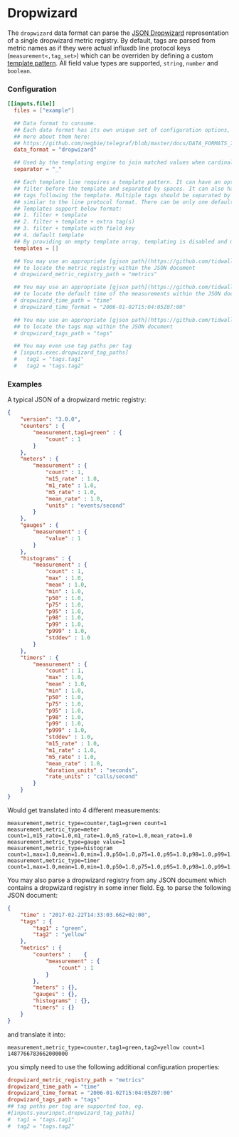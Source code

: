 # Dropwizard

The `dropwizard` data format can parse the [JSON Dropwizard][dropwizard] representation of a single dropwizard metric registry. By default, tags are parsed from metric names as if they were actual influxdb line protocol keys (`measurement<,tag_set>`) which can be overriden by defining a custom [template pattern][templates]. All field value types are supported, `string`, `number` and `boolean`.

[templates]: /docs/TEMPLATE_PATTERN.md
[dropwizard]: http://metrics.dropwizard.io/3.1.0/manual/json/

### Configuration

```toml
[[inputs.file]]
  files = ["example"]

  ## Data format to consume.
  ## Each data format has its own unique set of configuration options, read
  ## more about them here:
  ## https://github.com/negbie/telegraf/blob/master/docs/DATA_FORMATS_INPUT.md
  data_format = "dropwizard"

  ## Used by the templating engine to join matched values when cardinality is > 1
  separator = "_"

  ## Each template line requires a template pattern. It can have an optional
  ## filter before the template and separated by spaces. It can also have optional extra
  ## tags following the template. Multiple tags should be separated by commas and no spaces
  ## similar to the line protocol format. There can be only one default template.
  ## Templates support below format:
  ## 1. filter + template
  ## 2. filter + template + extra tag(s)
  ## 3. filter + template with field key
  ## 4. default template
  ## By providing an empty template array, templating is disabled and measurements are parsed as influxdb line protocol keys (measurement<,tag_set>)
  templates = []

  ## You may use an appropriate [gjson path](https://github.com/tidwall/gjson#path-syntax)
  ## to locate the metric registry within the JSON document
  # dropwizard_metric_registry_path = "metrics"

  ## You may use an appropriate [gjson path](https://github.com/tidwall/gjson#path-syntax)
  ## to locate the default time of the measurements within the JSON document
  # dropwizard_time_path = "time"
  # dropwizard_time_format = "2006-01-02T15:04:05Z07:00"

  ## You may use an appropriate [gjson path](https://github.com/tidwall/gjson#path-syntax)
  ## to locate the tags map within the JSON document
  # dropwizard_tags_path = "tags"

  ## You may even use tag paths per tag
  # [inputs.exec.dropwizard_tag_paths]
  #   tag1 = "tags.tag1"
  #   tag2 = "tags.tag2"
```


### Examples

A typical JSON of a dropwizard metric registry:

```json
{
	"version": "3.0.0",
	"counters" : {
		"measurement,tag1=green" : {
			"count" : 1
		}
	},
	"meters" : {
		"measurement" : {
			"count" : 1,
			"m15_rate" : 1.0,
			"m1_rate" : 1.0,
			"m5_rate" : 1.0,
			"mean_rate" : 1.0,
			"units" : "events/second"
		}
	},
	"gauges" : {
		"measurement" : {
			"value" : 1
		}
	},
	"histograms" : {
		"measurement" : {
			"count" : 1,
			"max" : 1.0,
			"mean" : 1.0,
			"min" : 1.0,
			"p50" : 1.0,
			"p75" : 1.0,
			"p95" : 1.0,
			"p98" : 1.0,
			"p99" : 1.0,
			"p999" : 1.0,
			"stddev" : 1.0
		}
	},
	"timers" : {
		"measurement" : {
			"count" : 1,
			"max" : 1.0,
			"mean" : 1.0,
			"min" : 1.0,
			"p50" : 1.0,
			"p75" : 1.0,
			"p95" : 1.0,
			"p98" : 1.0,
			"p99" : 1.0,
			"p999" : 1.0,
			"stddev" : 1.0,
			"m15_rate" : 1.0,
			"m1_rate" : 1.0,
			"m5_rate" : 1.0,
			"mean_rate" : 1.0,
			"duration_units" : "seconds",
			"rate_units" : "calls/second"
		}
	}
}
```

Would get translated into 4 different measurements:

```
measurement,metric_type=counter,tag1=green count=1
measurement,metric_type=meter count=1,m15_rate=1.0,m1_rate=1.0,m5_rate=1.0,mean_rate=1.0
measurement,metric_type=gauge value=1
measurement,metric_type=histogram count=1,max=1.0,mean=1.0,min=1.0,p50=1.0,p75=1.0,p95=1.0,p98=1.0,p99=1.0,p999=1.0
measurement,metric_type=timer count=1,max=1.0,mean=1.0,min=1.0,p50=1.0,p75=1.0,p95=1.0,p98=1.0,p99=1.0,p999=1.0,stddev=1.0,m15_rate=1.0,m1_rate=1.0,m5_rate=1.0,mean_rate=1.0
```

You may also parse a dropwizard registry from any JSON document which contains a dropwizard registry in some inner field.
Eg. to parse the following JSON document:

```json
{
	"time" : "2017-02-22T14:33:03.662+02:00",
	"tags" : {
		"tag1" : "green",
		"tag2" : "yellow"
	},
	"metrics" : {
		"counters" : 	{
			"measurement" : {
				"count" : 1
			}
		},
		"meters" : {},
		"gauges" : {},
		"histograms" : {},
		"timers" : {}
	}
}
```
and translate it into:

```
measurement,metric_type=counter,tag1=green,tag2=yellow count=1 1487766783662000000
```

you simply need to use the following additional configuration properties:

```toml
dropwizard_metric_registry_path = "metrics"
dropwizard_time_path = "time"
dropwizard_time_format = "2006-01-02T15:04:05Z07:00"
dropwizard_tags_path = "tags"
## tag paths per tag are supported too, eg.
#[inputs.yourinput.dropwizard_tag_paths]
#  tag1 = "tags.tag1"
#  tag2 = "tags.tag2"
```
